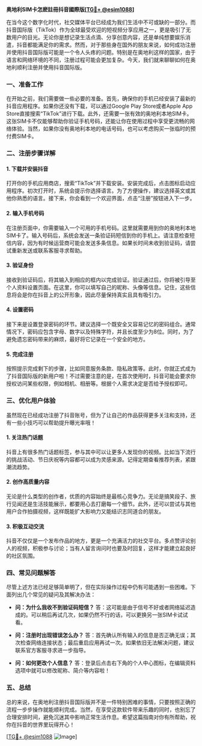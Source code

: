 **奥地利SIM卡怎麽註冊抖音國際版[[TG💪+ @esim1088](https://t.me/s/esim1088)]**

在当今这个数字化时代，社交媒体平台已经成为我们生活中不可或缺的一部分。而抖音国际版（TikTok）作为全球最受欢迎的短视频分享应用之一，更是吸引了无数用户的目光。无论你是想记录生活点滴、分享创意内容，还是单纯想要娱乐消遣，抖音都能满足你的需求。然而，对于那些身在国外的朋友来说，如何成功注册并使用抖音国际版可能是一个令人头疼的问题。特别是在奥地利这样的国家，由于语言和网络环境的不同，注册过程可能会更加复杂。今天，我们就来聊聊如何在奥地利顺利注册并使用抖音国际版。

### 一、准备工作

在开始之前，我们需要做一些必要的准备。首先，确保你的手机已经安装了最新的抖音应用程序。如果你还没有下载，可以通过Google Play Store或者Apple App Store直接搜索“TikTok”进行下载。此外，还需要一张有效的奥地利本地SIM卡。这张SIM卡不仅能够帮助你验证手机号码，还能让你在使用过程中享受更流畅的网络体验。当然，如果你没有奥地利本地的电话号码，也可以考虑购买一张临时的预付费SIM卡。

### 二、注册步骤详解

#### 1. 下载并安装抖音

打开你的手机应用商店，搜索“TikTok”并下载安装。安装完成后，点击图标启动应用程序。初次打开时，系统会提示你选择语言。为了方便操作，建议选择英文或其他你熟悉的语言。接下来，你会看到一个欢迎界面，点击“注册”按钮进入下一步。

#### 2. 输入手机号码

在注册页面中，你需要输入一个可用的手机号码。这里就需要用到你的奥地利本地SIM卡了。输入号码后，系统会发送一条验证码短信到你的手机上。请注意检查短信内容，因为有时候运营商可能会发送多条信息。如果长时间未收到验证码，请尝试重新发送或联系客服寻求帮助。

#### 3. 验证身份

接收到验证码后，将其输入到相应的框内以完成验证。验证通过后，你将被引导至个人资料设置页面。在这里，你可以填写自己的昵称、头像等信息。记住，这些信息将会是你在抖音上的公开形象，因此尽量保持真实且具有吸引力。

#### 4. 设置密码

接下来是设置登录密码的环节。建议选择一个既安全又容易记忆的密码组合。通常情况下，密码应包含字母、数字以及特殊字符，并且长度至少为8位。同时，为了避免遗忘密码带来的麻烦，最好将它记录在一个安全的地方。

#### 5. 完成注册

按照提示完成剩下的步骤，比如同意服务条款、隐私政策等。此时，你就正式成为了抖音国际版的新用户啦！不过需要注意的是，在首次使用时，抖音可能会要求你授权访问某些权限，例如相机、相册等。根据个人需求决定是否给予授权即可。

### 三、优化用户体验

虽然现在已经成功注册了抖音账号，但为了让自己的作品获得更多关注和支持，还有一些小技巧可以帮助提升曝光率哦！

#### 1. 关注热门话题

抖音上有很多热门话题标签，参与其中可以让更多人发现你的视频。比如当下流行的挑战活动、节日庆祝等内容都可以成为灵感来源。记得定期查看推荐列表，紧跟潮流趋势。

#### 2. 创作高质量内容

无论是什么类型的创作者，优质的内容始终是最核心竞争力。无论是搞笑段子、旅行见闻还是生活技能展示，都要用心去打磨每一个细节。此外，还可以尝试与其他用户合作拍摄视频，这样既能扩大影响力又能结识志同道合的朋友。

#### 3. 积极互动交流

抖音不仅仅是一个发布作品的地方，更是一个充满活力的社交平台。多点赞评论别人的视频，积极参与讨论；当有人留言询问时也要及时回复，这样才能建立起良好的社区氛围。

### 四、常见问题解答

尽管上述方法已经足够简单明了，但在实际操作过程中仍有可能遇到一些困难。下面列出几个常见的疑问及其解决办法：

- **问：为什么我收不到验证码短信？**
  答：这可能是由于信号不好或者网络延迟造成的。可以稍后再试几次，如果仍然不行的话，可以更换另一张SIM卡试试看。

- **问：注册时出现错误怎么办？**
  答：首先确认所有输入的信息是否正确无误；其次检查网络连接状态；最后重启应用再试一次。如果依旧无法解决问题，建议联系官方客服寻求进一步指导。

- **问：如何更改个人信息？**
  答：登录后点击右下角的个人中心图标，在编辑资料选项中就可以修改昵称、简介等内容啦！

### 五、总结

总的来说，在奥地利注册抖音国际版并不是一件特别困难的事情，只要按照正确的流程一步步操作就能顺利完成。当然，在享受这款软件带来乐趣的同时，也别忘了合理安排时间，避免沉迷其中影响正常生活作息。希望这篇指南对你有所帮助，祝你在抖音的世界里玩得开心！

[[TG💪+ @esim1088](https://t.me/s/esim1088) ![Image](https://i.postimg.cc/4NQfJmqS/Snipaste-2025-05-13-00-14-12.png)]